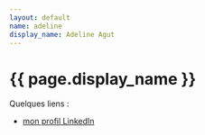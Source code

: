```yaml
---
layout: default
name: adeline
display_name: Adeline Agut
---
```


# {{ page.display_name }}

Quelques liens :

* [mon profil LinkedIn](https://fr.linkedin.com/in/adelineagut/)
